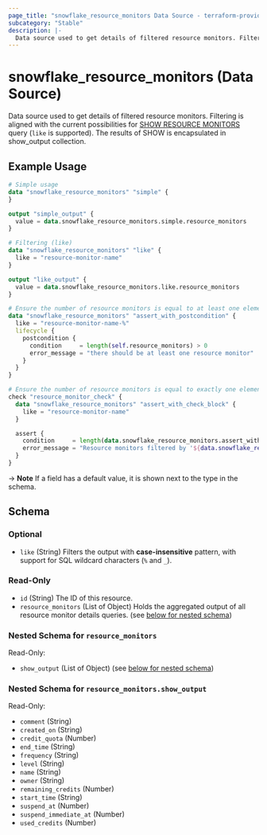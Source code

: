 ```yaml
---
page_title: "snowflake_resource_monitors Data Source - terraform-provider-snowflake"
subcategory: "Stable"
description: |-
  Data source used to get details of filtered resource monitors. Filtering is aligned with the current possibilities for SHOW RESOURCE MONITORS https://docs.snowflake.com/en/sql-reference/sql/show-resource-monitors query (like is supported). The results of SHOW is encapsulated in show_output collection.
---
```


# snowflake_resource_monitors (Data Source)

Data source used to get details of filtered resource monitors. Filtering is aligned with the current possibilities for [SHOW RESOURCE MONITORS](https://docs.snowflake.com/en/sql-reference/sql/show-resource-monitors) query (`like` is supported). The results of SHOW is encapsulated in show_output collection.

## Example Usage

```terraform
# Simple usage
data "snowflake_resource_monitors" "simple" {
}

output "simple_output" {
  value = data.snowflake_resource_monitors.simple.resource_monitors
}

# Filtering (like)
data "snowflake_resource_monitors" "like" {
  like = "resource-monitor-name"
}

output "like_output" {
  value = data.snowflake_resource_monitors.like.resource_monitors
}

# Ensure the number of resource monitors is equal to at least one element (with the use of postcondition)
data "snowflake_resource_monitors" "assert_with_postcondition" {
  like = "resource-monitor-name-%"
  lifecycle {
    postcondition {
      condition     = length(self.resource_monitors) > 0
      error_message = "there should be at least one resource monitor"
    }
  }
}

# Ensure the number of resource monitors is equal to exactly one element (with the use of check block)
check "resource_monitor_check" {
  data "snowflake_resource_monitors" "assert_with_check_block" {
    like = "resource-monitor-name"
  }

  assert {
    condition     = length(data.snowflake_resource_monitors.assert_with_check_block.resource_monitors) == 1
    error_message = "Resource monitors filtered by '${data.snowflake_resource_monitors.assert_with_check_block.like}' returned ${length(data.snowflake_resource_monitors.assert_with_check_block.resource_monitors)} resource monitors where one was expected"
  }
}
```

-> **Note** If a field has a default value, it is shown next to the type in the schema.

<!-- schema generated by tfplugindocs -->
## Schema

### Optional

- `like` (String) Filters the output with **case-insensitive** pattern, with support for SQL wildcard characters (`%` and `_`).

### Read-Only

- `id` (String) The ID of this resource.
- `resource_monitors` (List of Object) Holds the aggregated output of all resource monitor details queries. (see [below for nested schema](#nestedatt--resource_monitors))

<a id="nestedatt--resource_monitors"></a>
### Nested Schema for `resource_monitors`

Read-Only:

- `show_output` (List of Object) (see [below for nested schema](#nestedobjatt--resource_monitors--show_output))

<a id="nestedobjatt--resource_monitors--show_output"></a>
### Nested Schema for `resource_monitors.show_output`

Read-Only:

- `comment` (String)
- `created_on` (String)
- `credit_quota` (Number)
- `end_time` (String)
- `frequency` (String)
- `level` (String)
- `name` (String)
- `owner` (String)
- `remaining_credits` (Number)
- `start_time` (String)
- `suspend_at` (Number)
- `suspend_immediate_at` (Number)
- `used_credits` (Number)
